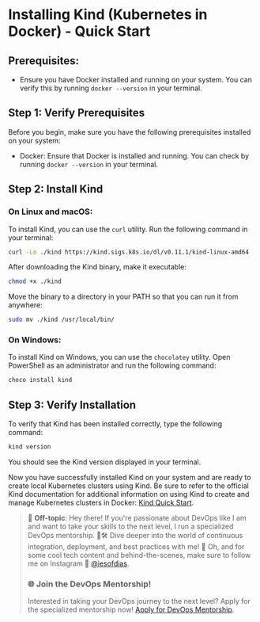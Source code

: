 # Installing Kind (Kubernetes in Docker) - Quick Start

## Prerequisites:
- Ensure you have Docker installed and running on your system. You can verify this by running `docker --version` in your terminal.

## Step 1: Verify Prerequisites

Before you begin, make sure you have the following prerequisites installed on your system:

- Docker: Ensure that Docker is installed and running. You can check by running `docker --version` in your terminal.

## Step 2: Install Kind

### On Linux and macOS:

To install Kind, you can use the `curl` utility. Run the following command in your terminal:

```bash
curl -Lo ./kind https://kind.sigs.k8s.io/dl/v0.11.1/kind-linux-amd64
```

After downloading the Kind binary, make it executable:

```bash
chmod +x ./kind
```

Move the binary to a directory in your PATH so that you can run it from anywhere:

```bash
sudo mv ./kind /usr/local/bin/
```

### On Windows:

To install Kind on Windows, you can use the `chocolatey` utility. Open PowerShell as an administrator and run the following command:

```bash
choco install kind
```

## Step 3: Verify Installation

To verify that Kind has been installed correctly, type the following command:

```bash
kind version
```

You should see the Kind version displayed in your terminal.

Now you have successfully installed Kind on your system and are ready to create local Kubernetes clusters using Kind. Be sure to refer to the official Kind documentation for additional information on using Kind to create and manage Kubernetes clusters in Docker: [Kind Quick Start](https://kind.sigs.k8s.io/docs/user/quick-start/#installation).

> 🚨 **Off-topic**: Hey there! If you're passionate about DevOps like I am and want to take your skills to the next level, I run a specialized DevOps mentorship. 🧠🛠 Dive deeper into the world of continuous integration, deployment, and best practices with me! 🚀 Oh, and for some cool tech content and behind-the-scenes, make sure to follow me on Instagram 📸 [@iesofdias](https://www.instagram.com/iesofdias/).
> ### 🌐 **Join the DevOps Mentorship!**
> Interested in taking your DevOps journey to the next level? Apply for the specialized mentorship now! [Apply for DevOps Mentorship](https://guilhermemaia.com/mentoria-devops).